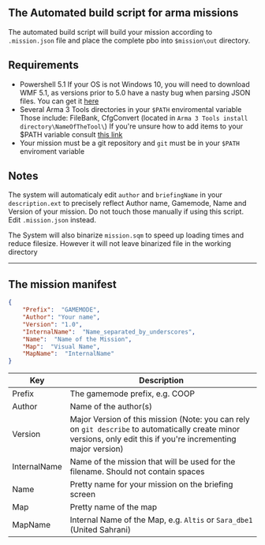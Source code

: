 ## The Automated build script for arma missions

The automated build script will build your mission according to `.mission.json` file and place the complete pbo into `$mission\out` directory.

## Requirements

* Powershell 5.1
    If your OS is not Windows 10, you will need to download WMF 5.1, as versions prior to 5.0 have a nasty bug when parsing JSON files.
    You can get it [here](https://msdn.microsoft.com/en-us/powershell/wmf/5.1/install-configure)
* Several Arma 3 Tools directories in your `$PATH` enviromental variable
    Those include: FileBank, CfgConvert (located in `Arma 3 Tools install directory\NameOfTheTool\`)
    If you're unsure how to add items to your $PATH variable consult [this link](https://www.howtogeek.com/118594/how-to-edit-your-system-path-for-easy-command-line-access/)
* Your mission must be a git repository and `git` must be in your `$PATH` enviroment variable

## Notes

The system will automaticaly edit `author` and `briefingName` in your `description.ext` to precisely reflect Author name, Gamemode, Name and Version of your mission. Do not touch those manually if using this script. Edit `.mission.json` instead.

The System will also binarize `mission.sqm` to speed up loading times and reduce filesize. However it will not leave binarized file in the working directory
________
## The mission manifest

```json
{
    "Prefix":  "GAMEMODE",
    "Author": "Your name",
    "Version": "1.0",
    "InternalName":  "Name_separated_by_underscores",
    "Name":  "Name of the Mission",
    "Map":  "Visual Name",
    "MapName":  "InternalName"
}
```
| Key | Description |
|-----|-------------|
| Prefix | The gamemode prefix, e.g. COOP |
| Author | Name of the author(s) |
| Version | Major Version of this mission (Note: you can rely on `git describe` to automatically create minor versions, only edit this if you're incrementing major version)|
| InternalName | Name of the mission that will be used for the filename. Should not contain spaces |
| Name | Pretty name for your mission on the briefing screen|
| Map | Pretty name of the map |
| MapName | Internal Name of the Map, e.g. `Altis` or `Sara_dbe1` (United Sahrani) |
